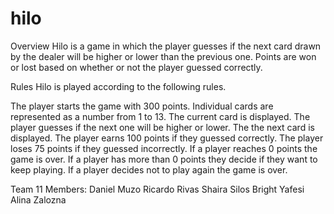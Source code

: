 # hilo
Overview
Hilo is a game in which the player guesses if the next card drawn by the dealer will be higher or lower than the previous one. Points are won or lost based on whether or not the player guessed correctly.

Rules
Hilo is played according to the following rules.

The player starts the game with 300 points.
Individual cards are represented as a number from 1 to 13.
The current card is displayed.
The player guesses if the next one will be higher or lower.
The the next card is displayed.
The player earns 100 points if they guessed correctly.
The player loses 75 points if they guessed incorrectly.
If a player reaches 0 points the game is over.
If a player has more than 0 points they decide if they want to keep playing.
If a player decides not to play again the game is over.

Team 11 Members:
Daniel Muzo
Ricardo Rivas
Shaira Silos
Bright Yafesi
Alina Zalozna
